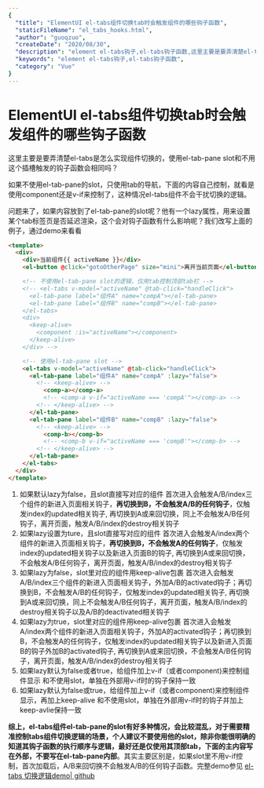 ```yaml
---
{
  "title": "ElementUI el-tabs组件切换tab时会触发组件的哪些钩子函数",
  "staticFileName": "el_tabs_hooks.html",
  "author": "guoqzuo",
  "createDate": "2020/08/30",
  "description": "element el-tabs钩子,el-tabs钩子函数,这里主要是要弄清楚el-tabs是怎么实现组件切换的，使用el-tab-pane slot和不用这个插槽触发的钩子函数会相同吗？如果不使用el-tab-pane的slot，只使用tab的导航，下面的内容自己控制，就看是使用component还是v-if来控制了，这种情况el-tabs组件不会干扰切换的逻辑。问题来了，如果内容放到了el-tab-pane的slot呢？他有一个lazy属性，用来设置某个tab标签页是否延迟渲染，这个会对钩子函数有什么影响呢？我们改写上面的例子，通过demo来看看",
  "keywords": "element el-tabs钩子,el-tabs钩子函数",
  "category": "Vue"
}
---
```

# ElementUI el-tabs组件切换tab时会触发组件的哪些钩子函数

这里主要是要弄清楚el-tabs是怎么实现组件切换的，使用el-tab-pane slot和不用这个插槽触发的钩子函数会相同吗？

如果不使用el-tab-pane的slot，只使用tab的导航，下面的内容自己控制，就看是使用component还是v-if来控制了，这种情况el-tabs组件不会干扰切换的逻辑。

问题来了，如果内容放到了el-tab-pane的slot呢？他有一个lazy属性，用来设置某个tab标签页是否延迟渲染，这个会对钩子函数有什么影响呢？我们改写上面的例子，通过demo来看看

```html
<template>
  <div>
    <div>当前组件{{ activeName }}</div>
    <el-button @click="gotoOtherPage" size="mini">离开当前页面</el-button>

    <!-- 不使用el-tab-pane slot的逻辑，仅用tab控制顶部tab栏 -->
    <!-- <el-tabs v-model="activeName" @tab-click="handleClick">
      <el-tab-pane label="组件A" name="compA"></el-tab-pane>
      <el-tab-pane label="组件B" name="compB"></el-tab-pane>
    </el-tabs>
    <div>
      <keep-alive>
        <component :is="activeName"></component>
      </keep-alive>
    </div> -->

    <!-- 使用el-tab-pane slot -->
    <el-tabs v-model="activeName" @tab-click="handleClick">
      <el-tab-pane label="组件A" name="compA" :lazy="false">
        <!-- <keep-alive> -->
          <comp-a></comp-a>
          <!-- <comp-a v-if="activeName === 'compA'"></comp-a> -->
        <!-- </keep-alive> -->
      </el-tab-pane>
      <el-tab-pane label="组件B" name="compB" :lazy="false">
        <!-- <keep-alive> -->
          <comp-b></comp-b>
          <!-- <comp-b v-if="activeName === 'compB'"></comp-b> -->
        <!-- </keep-alive> -->
      </el-tab-pane>
    </el-tabs>
  </div>
</template>
```

1. 如果默认lazy为false，且slot直接写对应的组件
首次进入会触发A/B/index三个组件的新进入页面相关钩子，**再切换到B，不会触发A/B的任何钩子**，仅触发index的updated相关钩子, 再切换到A或来回切换，同上不会触发A/B任何钩子，离开页面，触发A/B/index的destroy相关钩子
2. 如果lazy设置为ture，且slot直接写对应的组件
首次进入会触发A/index两个组件的新进入页面相关钩子，**再切换到B，不会触发A的任何钩子**，仅触发index的updated相关钩子以及新进入页面B的钩子, 再切换到A或来回切换，不会触发A/B任何钩子，离开页面，触发A/B/index的destroy相关钩子
3. 如果lazy为false，slot里对应的组件用keep-alive包裹
首次进入会触发A/B/index三个组件的新进入页面相关钩子，外加A/B的activated钩子；再切换到B，不会触发A/B的任何钩子，仅触发index的updated相关钩子, 再切换到A或来回切换，同上不会触发A/B任何钩子，离开页面，触发A/B/index的destroy相关钩子以及A/B的deactivated相关钩子
4. 如果lazy为true，slot里对应的组件用keep-alive包裹
首次进入会触发A/index两个组件的新进入页面相关钩子，外加A的activated钩子；再切换到B，不会触发A的任何钩子，仅触发index的updated相关钩子以及新进入页面B的钩子外加B的activated钩子, 再切换到A或来回切换，不会触发A/B任何钩子，离开页面，触发A/B/index的destroy相关钩子
5. 如果lazy默认为false或者true，给组件加上v-if（或者component)来控制组件显示
和不使用slot，单独在外部用v-if时的钩子保持一致
6. 如果lazy默认为false或true，给组件加上v-if（或者component)来控制组件显示，再加上keep-alive
和不使用slot，单独在外部用v-if时的钩子并加上keep-avlie保持一致

**综上，el-tabs组件el-tab-pane的slot有好多种情况，会比较混乱，对于需要精准控制tabs组件切换逻辑的场景，个人建议不要使用他的slot，除非你能很明确的知道其钩子函数的执行顺序与逻辑，最好还是仅使用其顶部tab，下面的主内容写在外部，不要写在el-tab-pane内部**。其实主要区别是，如果slot里不用v-if控制，首次加载后，A/B来回切换不会触发A/B的任何钩子函数。完整demo参见 [el-tabs 切换逻辑demo| github](https://github.com/dev-zuo/fedemo/tree/master/src/vuecli-demo/src/views/elementTabs/)

